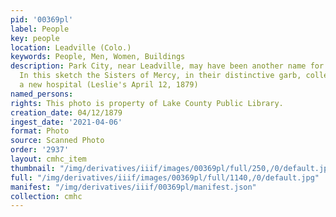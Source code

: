 ```yaml
---
pid: '00369pl'
label: People
key: people
location: Leadville (Colo.)
keywords: People, Men, Women, Buildings
description: Park City, near Leadville, may have been another name for Adelaide City.
  In this sketch the Sisters of Mercy, in their distinctive garb, collect funds for
  a new hospital (Leslie's April 12, 1879)
named_persons: 
rights: This photo is property of Lake County Public Library.
creation_date: 04/12/1879
ingest_date: '2021-04-06'
format: Photo
source: Scanned Photo
order: '2937'
layout: cmhc_item
thumbnail: "/img/derivatives/iiif/images/00369pl/full/250,/0/default.jpg"
full: "/img/derivatives/iiif/images/00369pl/full/1140,/0/default.jpg"
manifest: "/img/derivatives/iiif/00369pl/manifest.json"
collection: cmhc
---
```

